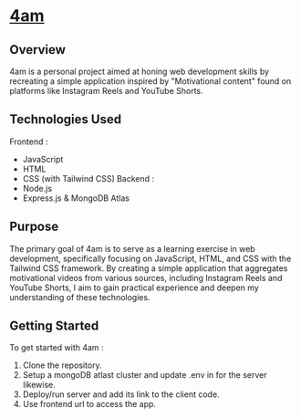 # [4am](https://himanshu-lilhore.github.io/4am/client/)

## Overview

4am is a personal project aimed at honing web development skills by recreating a simple application inspired by "Motivational content" found on platforms like Instagram Reels and YouTube Shorts.

## Technologies Used

Frontend :
- JavaScript
- HTML
- CSS (with Tailwind CSS)
Backend :
- Node.js
- Express.js
& MongoDB Atlas

## Purpose

The primary goal of 4am is to serve as a learning exercise in web development, specifically focusing on JavaScript, HTML, and CSS with the Tailwind CSS framework. By creating a simple application that aggregates motivational videos from various sources, including Instagram Reels and YouTube Shorts, I aim to gain practical experience and deepen my understanding of these technologies.

## Getting Started

To get started with 4am :
1. Clone the repository.
2. Setup a mongoDB atlast cluster and update .env in for the server likewise.
3. Deploy/run server and add its link to the client code.
4. Use frontend url to access the app.
